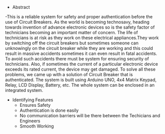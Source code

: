 - Abstract

 -This is a reliable system for safety and proper authentication before the use of Circuit Breakers.
As the world is becoming technosavy, heading towards invention of advance electronic devices so is the safety factor of technicians becoming an important matter of concern.
The life of technicians is at risk as they work on these electrical appliances.They work by switching off the circuit breakers but sometimes someone can unknowingly on the circuit breaker while they are working and this could result in massive accidents sometimes it can even result in fatal accidents.
To avoid such accidents there must be system for ensuring security of technicians.
Also, if sometimes the current of a particular electronic device exceeds its rated current, the device may get damaged.
To solve all these problems, we came up with a solution of Circuit Breaker that is authenticated.
The system is built using Arduino UNO, 4x4 Matrix Keypad, Relay, LCD Display, Battery, etc.
The whole system can be enclosed in an integrated system.


- Identifying Features
   - Ensures Safety
    - Authentication is done easily
    - No communication barriers will be there between the Techicians and Engineers
     - Smooth Working 
